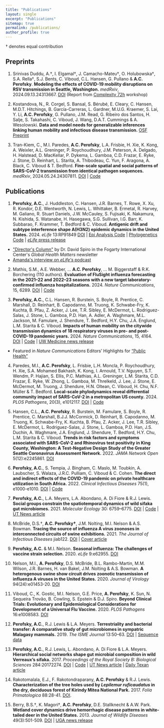 ```yaml
---
title: "Publications"
layout: single
excerpt: "Publications"
sitemap: true
permalink: /publications/
author_profile: true
---
```


† denotes equal contribution

## Preprints

1. Srinivas Duddu, A.†, I. Elgamal†, J. Camacho-Mateu†, O. Holubowska†, S.A. Rella†, S.J. Bents, C. Viboud, C.L. Hansen, G. Pullano & **A.C. Perofsky**. **Modeling the effects of COVID-19 mobility disruptions on RSV transmission in Seattle, Washington.** _medRxiv_, 2024.09.13.24313667. [DOI](https://doi.org/10.1101/2024.09.13.24313667) (Report from [Complexity 72h](https://complexity72h.com/) workshop)

2. Kostandova, N., R. Corgel, S. Bansal, S. Bérubé, E. Cleary, C. Hansen, M.D.T. Hitchings, B. García-Carreras, L. Gardner, M.U.G. Kraemer, S. Lai, Y. Li, **A.C. Perofsky**, G. Pullano, J.M. Read, G. Ribeiro dos Santos, H. Salje, S. Takahashi, C. Viboud, J. Wang, D.A.T. Cummings & A. Wesolowski. **Data and model needs for generalizable inferences linking human mobility and infectious disease transmission.** [OSF Preprint](https://osf.io/y9mzd/download)

3. Tran-Kiem, C., M.I. Paredes, **A.C. Perofsky**, L.A. Frisbie, H. Xie, K. Kong, A. Weixler, A.L. Greninger, P. Roychoudhury, J.M. Peterson, A. Delgado, H. Halstead, D. MacKellar, P. Dykema, L. Gamboa, C.D. Frazar, E. Ryke, J. Stone, D. Reinhart, L. Starita, A. Thibodeau, C. Yun, F. Aragona, A. Black, C. Viboud & T. Bedford. **Fine-scale spatial and social patterns of SARS-CoV-2 transmission from identical pathogen sequences.** _medRxiv_, 2024.05.24.24307811. [DOI](https://doi.org/10.1101/2024.05.24.24307811) | [Code](https://github.com/blab/phylo-kernel-public)

## Publications

1. **Perofsky, A.C.**, J. Huddleston, C. Hansen, J.R. Barnes, T. Rowe, X. Xu, R. Kondor, D.E. Wentworth, N. Lewis, L. Whittaker, B. Ermetal, R. Harvey, M. Galiano, R. Stuart Daniels, J.W. McCauley, S. Fujisaki, K. Nakamura, N. Kishida, S. Watanabe, H. Hasegawa, S.G. Sullivan, I.G. Barr, K. Subbarao, F. Krammer, T. Bedford & C. Viboud. **Antigenic drift and subtype interference shape A(H3N2) epidemic dynamics in the United States.** 2024. _eLife_ 13:RP91849 [DOI](https://doi.org/10.7554/eLife.91849) | [Epi Analysis Code](https://github.com/aperofsky/H3N2_Antigenic_Epi) | [Phylogenetics Code](https://github.com/blab/perofsky-ili-antigenicity) | [_eLife_ press release](https://elifesciences.org/for-the-press/2cf176e8/interactions-between-flu-subtypes-predict-epidemic-severity-more-than-virus-evolution)
* ["Director's Column"](https://www.fic.nih.gov/News/GlobalHealthMatters/march-april-2024/Pages/charting-evolutionary-course-of-influenza.aspx) by Dr. David Spiro in the Fogarty International Center's _Global Health Matters_ newsletter
* [Amanda's interview on _eLife's_ podcast](https://elifesciences.org/podcast/episode92#1373)

2. Mathis, S.M., A.E. Webber, ... **A.C. Perofsky**, ... M. Biggerstaff & R.K. Borchering (110 authors). **Evaluation of FluSight influenza forecasting in the 2021–22 and 2022–23 seasons with a new target laboratory-confirmed influenza hospitalizations.** 2024. _Nature Communications_, 15, 6289. [DOI](https://doi.org/10.1038/s41467-024-50601-9) | [Code](https://github.com/cdcepi/FluSight-manuscripts)

3. **Perofsky, A.C.**, C.L. Hansen, R. Burstein, S. Boyle, R. Prentice, C. Marshall, D. Reinhart, B. Capodanno, M. Truong, K. Schwabe-Fry, K. Kuchta, B. Pfau, Z. Acker, J. Lee, T.R. Sibley, E. McDermot, L. Rodriguez-Salas, J. Stone, L. Gamboa, P.D. Han, A. Adler, A. Waghmare, M.L. Jackson, M. Famulare, J. Shendure, T. Bedford, H.Y. Chu, J.A. Englund, L.M. Starita & C. Viboud. **Impacts of human mobility on the citywide transmission dynamics of 18 respiratory viruses in pre- and post-COVID-19 pandemic years.** 2024. _Nature Communications_, 15, 4164. [DOI](https://doi.org/10.1038/s41467-024-48528-2) | [Code](https://github.com/aperofsky/seattle_mobility_rt) | [UW Medicine news release](https://newsroom.uw.edu/news-releases/study-tracks-effects-of-mobility-on-respiratory-virus-spread)
* Featured in _Nature Communications_ Editors’ Highlights for [“Public Health”](https://www.nature.com/collections/jcbdhegiab)

4. Paredes, M.I., **A.C. Perofsky**, L. Frisbie, L.H. Moncla, P. Roychoudhury, H. Xie, S.A. Mohamed Bakhash, K. Kong, I. Arnould, T.V. Nguyen, S.T. Wendm, P. Hajian, S. Ellis, P.C. Mathias, A.L. Greninger, L.M. Starita, C.D. Frazar, E. Ryke, W. Zhong, L. Gamboa, M. Threlkeld, J. Lee, J. Stone, E. McDermot, M. Truong, J. Shendure, H.N. Oltean, C. Viboud, H. Chu, N.F. Müller & T. Bedford. **Local-scale phylodynamics reveal differential community impact of SARS-CoV-2 in a metropolitan US county.** 2024. _PLOS Pathogens_, 20(3), e1012117. [DOI](https://doi.org/10.1371/journal.ppat.1012117) | [Code](https://github.com/blab/ncov-king-county)

5. Hansen, C.L., **A.C. Perofsky**, R. Burstein, M. Famulare, S. Boyle, R. Prentice, C. Marshall, B.J.J. McCormick, D. Reinhart, B. Capodanno, M. Truong, K. Schwabe-Fry, K. Kuchta, B. Pfau, Z. Acker, J. Lee, T.R. Sibley, E. McDermot, L. Rodriguez-Salas, J. Stone, L. Gamboa, P.D. Han, J.S. Duchin, A. Waghmare, J.A. Englund, J. Shendure, T. Bedford, H.Y. Chu, L.M. Starita & C. Viboud. **Trends in risk factors and symptoms associated with SARS-CoV-2 and Rhinovirus test positivity in King County, Washington: A Test-Negative Design Study of the Greater Seattle Coronavirus Assessment Network.** 2022. _JAMA Network Open_ 5(12):e2245861. [DOI](https://doi.org/10.1001/jamanetworkopen.2022.45861)

6. **Perofsky, A.C.**, S. Tempia, J. Bingham, C. Maslo, M. Toubkin, A. Laubscher, S. Walaza, J.R.C. Pulliam, C. Viboud & C. Cohen. **The direct and indirect effects of the COVID-19 pandemic on private healthcare utilization in South Africa.** 2022. _Clinical Infectious Diseases_ 75(1), e1000-e1010. [DOI](https://doi.org/10.1093/cid/ciac055) | [Code](https://github.com/aperofsky/South_Africa_Healthcare_Use_during_COVID)

7. **Perofsky, A.C.**,  L.A. Meyers, L.A. Abondano, A. Di Fiore & R.J. Lewis. **Social groups constrain the spatiotemporal dynamics of wild sifaka gut microbiomes.** 2021. _Molecular Ecology_ 30: 6759–6775. [DOI](https://doi.org/10.1111/mec.16193) | [Code](https://github.com/aperofsky/sifaka-temporal-microbiome) | [UT News article](https://news.utexas.edu/2021/12/03/how-social-dynamics-influence-the-gut-microbes-of-wild-lemurs/)

8. McBride, D.S.†, **A.C. Perofsky†**, J.M. Nolting, M.I. Nelson & A.S. Bowman. **Tracing the source of influenza A virus zoonoses in interconnected circuits of swine exhibitions.** 2021. _The Journal of Infectious Diseases_ jiab122. [DOI](https://doi.org/10.1093/infdis/jiab122) | [Cover article](https://academic.oup.com/jid/issue/224/3)

9. **Perofsky, A.C.** & M.I. Nelson. **Seasonal influenza: The challenges of vaccine strain selection.** 2020. _eLife_ 9:e62955. [DOI](https://doi.org/10.7554/eLife.62955)

10. Nelson, M.I., **A. Perofsky**, D.S. McBride, B.L. Rambo-Martin, M.M. Wilson, J.R. Barnes, H. van Bakel, J.M. Nolting & A.S. Bowman. **A heterogenous swine show circuit drives zoonotic transmission of influenza A viruses in the United States.** 2020. _Journal of Virology_ 94(24):e01453-20. [DOI](https://doi.org/10.1128/JVI.01453-20)

11. Viboud, C., K. Gostic, M.I. Nelson, G.E. Price, **A. Perofsky**, K. Sun, N. Sequeira Trovão, B. Cowling, S. Epstein & D.J. Spiro. **Beyond Clinical Trials: Evolutionary and Epidemiological Considerations for Development of a Universal Flu Vaccine.** 2020. _PLOS Pathogens_ 16:e1008583. [DOI](https://doi.org/10.1371/journal.ppat.1008583)

12. **Perofsky, A.C.**, R.J. Lewis & L.A. Meyers. **Terrestriality and bacterial transfer: A comparative study of gut microbiomes in sympatric Malagasy mammals.** 2019. _The ISME Journal_ 13:50–63. [DOI](https://doi.org/10.1038/s41396-018-0251-5) | [Sequence data](https://www.ncbi.nlm.nih.gov/sra/?term=SRP155052)

13. **Perofsky, A.C.**, R.J. Lewis, L. Abondano, A. Di Fiore & L.A. Meyers. **Hierarchical social networks shape gut microbial composition in wild Verreaux’s sifaka.** 2017. _Proceedings of the Royal Society B: Biological Sciences_ 284:20172274. [DOI](https://doi.org/10.1098/rspb.2017.2274) | [Code](https://datadryad.org/stash/dataset/doi:10.5061/dryad.qf731) | [UT News article](https://news.utexas.edu/2017/12/07/gut-microbiome-influenced-heavily-by-social-circles) | [Daily Texan article](https://thedailytexan.com/2018/03/28/little-leaping-lemurs-social-lives-influence-what-bacteria-is-found-in-their-digestive/)

14. Rakotomalala, E.J., F. Rakotondraparany, **A.C. Perofsky** & R.J. Lewis. **Characterization of the tree holes used by _Lepilemur ruficaudatus_ in the dry, deciduous forest of Kirindy Mitea National Park.** 2017. _Folia Primatologica_ 88:28-41. [DOI](https://doi.org/10.1159/000464406).

15. Berry, B.S.†, K. Magori†, **A.C. Perofsky**, D.E. Stallknecht & A.W. Park. **Wetland cover dynamics drive hemorrhagic disease patterns in white-tailed deer in the United States.** 2013. _Journal of Wildlife Diseases_ 49(3):501-509. [DOI](https://doi.org/10.7589/2012-11-283) | [UGA news release](https://www.ecology.uga.edu/connections-found-between-wetland-cover-transmission-rates-of-hemorrhagic-disease-in-white-tailed-deer/)
